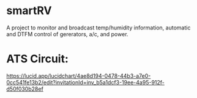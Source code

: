 # smartRV
A project to monitor and broadcast temp/humidity information, automatic and DTFM control of gererators, a/c, and power.

# ATS Circuit:
https://lucid.app/lucidchart/4ae8d194-0478-44b3-a7e0-0cc541fe13b2/edit?invitationId=inv_b5a1dcf3-19ee-4a95-912f-d50f030b28ef


